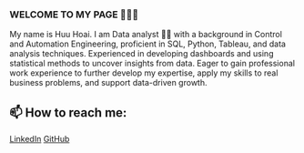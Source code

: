 ### WELCOME TO MY PAGE 👋👋👋
My name is Huu Hoai. I am Data analyst 👨‍💼 with a background in Control and Automation Engineering, proficient in SQL, Python, Tableau, and data analysis techniques. Experienced in developing dashboards and using statistical methods to uncover insights from data. Eager to gain professional work experience to further develop my expertise, apply my skills to real business problems, and support data-driven growth.<br>
## 📫 How to reach me: 

[LinkedIn](https://www.linkedin.com/in/huuhoaiii/) [GitHub](https://github.com/huuhoaiii)



